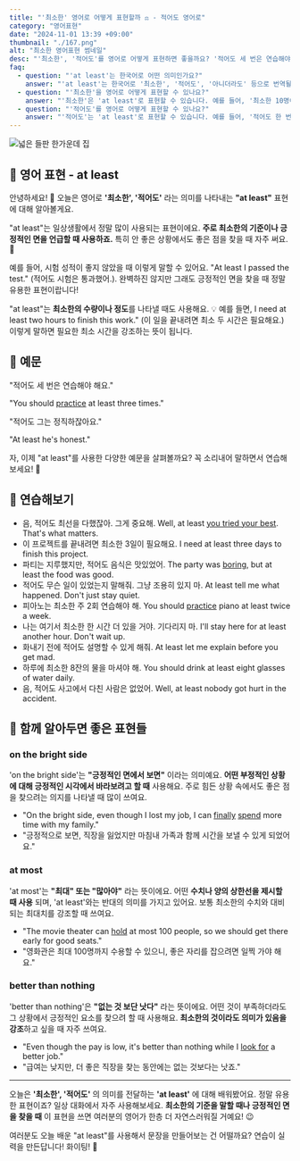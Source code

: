 ```yaml
---
title: "'최소한' 영어로 어떻게 표현할까 ⚖️ - 적어도 영어로"
category: "영어표현"
date: "2024-11-01 13:39 +09:00"
thumbnail: "./167.png"
alt: "최소한 영어표현 썸네일"
desc: "'최소한', '적어도'를 영어로 어떻게 표현하면 좋을까요? '적어도 세 번은 연습해야 해요.', '최소한 그는 정직해요.' 등을 영어로 표현하는 법을 배워봅시다. 다양한 예문을 통해서 연습하고 본인의 표현으로 만들어 보세요."
faq:
  - question: "'at least'는 한국어로 어떤 의미인가요?"
    answer: "'at least'는 한국어로 '최소한', '적어도', '아니더라도' 등으로 번역될 수 있습니다. 어떤 상황에서 최소한의 기준이나 조건을 강조할 때 사용됩니다."
  - question: "'최소한'을 영어로 어떻게 표현할 수 있나요?"
    answer: "'최소한'은 'at least'로 표현할 수 있습니다. 예를 들어, '최소한 10명이 참석해야 해'는 'We need at least 10 people to attend'로 말할 수 있습니다."
  - question: "'적어도'를 영어로 어떻게 표현할 수 있나요?"
    answer: "'적어도'는 'at least'로 표현할 수 있습니다. 예를 들어, '적어도 한 번은 가봐야 해'는 'You should go at least once'로 말할 수 있습니다."
---
```


![넓은 들판 한가운데 집](./167-1.jpg)

## 🌟 영어 표현 - at least

안녕하세요! 👋 오늘은 영어로 **'최소한', '적어도'** 라는 의미를 나타내는 **"at least"** 표현에 대해 알아볼게요.

"at least"는 일상생활에서 정말 많이 사용되는 표현이에요. **주로 최소한의 기준이나 긍정적인 면을 언급할 때 사용하죠.** 특히 안 좋은 상황에서도 좋은 점을 찾을 때 자주 써요. 🌟

예를 들어, 시험 성적이 좋지 않았을 때 이렇게 말할 수 있어요. "At least I passed the test." (적어도 시험은 통과했어.). 완벽하진 않지만 그래도 긍정적인 면을 찾을 때 정말 유용한 표현이랍니다!

"at least"는 **최소한의 수량이나 정도**를 나타낼 때도 사용해요. 💡 예를 들면, I need at least two hours to finish this work." (이 일을 끝내려면 최소 두 시간은 필요해요.) 이렇게 말하면 필요한 최소 시간을 강조하는 뜻이 됩니다.

## 📖 예문

"적어도 세 번은 연습해야 해요."

"You should [practice](/blog/in-english/247.practice/) at least three times."

"적어도 그는 정직하잖아요."

"At least he's honest."

자, 이제 "at least"를 사용한 다양한 예문을 살펴볼까요? 꼭 소리내어 말하면서 연습해보세요! 🚀

## 💬 연습해보기

<ul data-interactive-list>
  <li data-interactive-item>
    <span data-toggler>음, 적어도 최선을 다했잖아. 그게 중요해.</span>
    <span data-answer>Well, at least <a href="/blog/최대한-노력해-볼게-영어표현/">you tried your best</a>. That's what matters.</span>
  </li>
  <li data-interactive-item>
    <span data-toggler>이 프로젝트를 끝내려면 최소한 3일이 필요해요.</span>
    <span data-answer>I need at least three days to finish this project.</span>
  </li>
  <li data-interactive-item>
    <span data-toggler>파티는 지루했지만, 적어도 음식은 맛있었어.</span>
    <span data-answer>The party was <a href="/blog/vocab-1/040.boring/">boring</a>, but at least the food was good.</span>
  </li>
  <li data-interactive-item>
    <span data-toggler>적어도 무슨 일이 있었는지 말해줘. 그냥 조용히 있지 마.</span>
    <span data-answer>At least tell me what happened. Don't just stay quiet.</span>
  </li>
  <li data-interactive-item>
    <span data-toggler>피아노는 최소한 주 2회 연습해야 해.</span>
    <span data-answer>You should <a href="/blog/in-english/247.practice/">practice</a> piano at least twice a week.</span>
  </li>
  <li data-interactive-item>
    <span data-toggler>나는 여기서 최소한 한 시간 더 있을 거야. 기다리지 마.</span>
    <span data-answer>I'll stay here for at least another hour. Don't wait up.</span>
  </li>
  <li data-interactive-item>
    <span data-toggler>화내기 전에 적어도 설명할 수 있게 해줘.</span>
    <span data-answer>At least let me explain before you get mad.</span>
  </li>
  <li data-interactive-item>
    <span data-toggler>하루에 최소한 8잔의 물을 마셔야 해.</span>
    <span data-answer>You should drink at least eight glasses of water daily.</span>
  </li>
  <li data-interactive-item>
    <span data-toggler>음, 적어도 사고에서 다친 사람은 없었어.</span>
    <span data-answer>Well, at least nobody got hurt in the accident.</span>
  </li>
</ul>

## 🤝 함께 알아두면 좋은 표현들

### on the bright side

'on the bright side'는 **"긍정적인 면에서 보면"** 이라는 의미예요. **어떤 부정적인 상황에 대해 긍정적인 시각에서 바라보려고 할 때** 사용해요. 주로 힘든 상황 속에서도 좋은 점을 찾으려는 의지를 나타낼 때 많이 쓰여요.

- "On the bright side, even though I lost my job, I can [finally](/blog/in-english/182.finally/) [spend](/blog/in-english/258.spend/) more time with my family."
- "긍정적으로 보면, 직장을 잃었지만 마침내 가족과 함께 시간을 보낼 수 있게 되었어요."

### at most

'at most'는 **"최대" 또는 "많아야"** 라는 뜻이에요. 어떤 **수치나 양의 상한선을 제시할 때 사용** 되며, 'at least'와는 반대의 의미를 가지고 있어요. 보통 최소한의 수치와 대비되는 최대치를 강조할 때 쓰여요.

- "The movie theater can <a href="/blog/in-english/388.hold/">hold</a> at most 100 people, so we should get there early for good seats."
- "영화관은 최대 100명까지 수용할 수 있으니, 좋은 자리를 잡으려면 일찍 가야 해요."

### better than nothing

'better than nothing'은 **"없는 것 보단 낫다"** 라는 뜻이에요. 어떤 것이 부족하더라도 그 상황에서 긍정적인 요소를 찾으려 할 때 사용해요. **최소한의 것이라도 의미가 있음을 강조**하고 싶을 때 자주 쓰여요.

- "Even though the pay is low, it's better than nothing while I [look for](/blog/in-english/173.look-for/) a better job."
- "급여는 낮지만, 더 좋은 직장을 찾는 동안에는 없는 것보다는 낫죠."

---

오늘은 **'최소한', '적어도'** 의 의미를 전달하는 **'at least'** 에 대해 배워봤어요. 정말 유용한 표현이죠? 일상 대화에서 자주 사용해보세요. **최소한의 기준을 말할 때나 긍정적인 면을 찾을 때** 이 표현을 쓰면 여러분의 영어가 한층 더 자연스러워질 거예요! 😉

여러분도 오늘 배운 "at least"를 사용해서 문장을 만들어보는 건 어떨까요? 연습이 실력을 만든답니다! 화이팅! 💪
